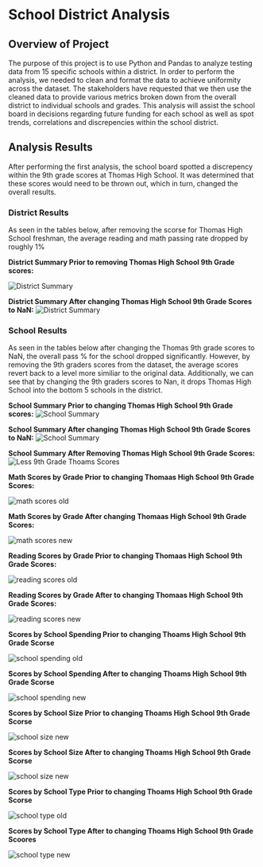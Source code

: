 # School District Analysis

## Overview of Project
The purpose of this project is to use Python and Pandas to analyze testing data from 15 specific schools within a district. In order to perform the analysis, we needed to clean and format the data to achieve uniformity across the dataset. The stakeholders have requested that we then use the cleaned data to provide various metrics broken down from the overall district to individual schools and grades. This analysis will assist the school board in decisions regarding future funding for each school as well as spot trends, correlations and discrepencies within the school district.

## Analysis Results

After performing the first analysis, the school board spotted a discrepency within the 9th grade scores at Thomas High School. It was determined that these scores would need to be thrown out, which in turn, changed the overall results.

### District Results
As seen in the tables below, after removing the scorse for Thomas High School freshman, the average reading and math passing rate dropped by roughly 1%

**District Summary Prior to removing Thomas High School 9th Grade scores:**

![District Summary](https://github.com/Ian-T-Dixon/School_District_Analysis/blob/main/Resources/district_summary_old.PNG)

**District Summary After changing Thomas High School 9th Grade Scores to NaN:**
![District Summary](https://github.com/Ian-T-Dixon/School_District_Analysis/blob/main/Resources/district_summary_new.PNG)

### School Results
As seen in the tables below after changing the Thomas 9th grade scores to NaN, the overall pass % for the school dropped significantly. However, by removing the 9th graders scores from the dataset, the average scores revert back to a level more similiar to the original data. Additionally, we can see that by changing the 9th graders scores to Nan, it drops Thomas High School into the bottom 5 schools in the district.

**School Summary Prior to changing Thomas High School 9th Grade scores:**
![School Summary](https://github.com/Ian-T-Dixon/School_District_Analysis/blob/main/Resources/per_school_summary_old.PNG)

**School Summary After changing Thomas High School 9th Grade Scores to NaN:**
![School Summary](https://github.com/Ian-T-Dixon/School_District_Analysis/blob/main/Resources/per_school_summary_new.PNG)

**School Summary After Removing Thomas High School 9th Grade Scores:**
![Less 9th Grade Thoams Scores](https://github.com/Ian-T-Dixon/School_District_Analysis/blob/main/Resources/per_school_summary_less9_new.PNG)

**Math Scores by Grade Prior to changing Thomaas High School 9th Grade Scores:**

![math scores old](https://github.com/Ian-T-Dixon/School_District_Analysis/blob/main/Resources/math_scores_by_grade_old.PNG)

**Math Scores by Grade After changing Thomaas High School 9th Grade Scores:**

![math scores new](https://github.com/Ian-T-Dixon/School_District_Analysis/blob/main/Resources/math_scores_by_grade_new.PNG)

**Reading Scores by Grade Prior to changing Thomaas High School 9th Grade Scores:**

![reading scores old](https://github.com/Ian-T-Dixon/School_District_Analysis/blob/main/Resources/reading_scores_by_grade_old.PNG)

**Reading Scores by Grade After to changing Thomaas High School 9th Grade Scores:**

![reading scores new](https://github.com/Ian-T-Dixon/School_District_Analysis/blob/main/Resources/reading_scores_by_grade_new.PNG)


**Scores by School Spending Prior to changing Thoams High School 9th Grade Scorse**

![school spending old](https://github.com/Ian-T-Dixon/School_District_Analysis/blob/main/Resources/scores_by_spending_old.PNG)

**Scores by School Spending After to changing Thoams High School 9th Grade Scorse**

![school spending new](https://github.com/Ian-T-Dixon/School_District_Analysis/blob/main/Resources/scores_by_spending_new.PNG)

**Scores by School Size Prior to changing Thoams High School 9th Grade Scorse**

![school size new](https://github.com/Ian-T-Dixon/School_District_Analysis/blob/main/Resources/scores_by_school_size_old.PNG)

**Scores by School Size After to changing Thoams High School 9th Grade Scorse**

![school size new](https://github.com/Ian-T-Dixon/School_District_Analysis/blob/main/Resources/scores_by_school_size_new.PNG)

**Scores by School Type Prior to changing Thoams High School 9th Grade Scorse**

![school type old](https://github.com/Ian-T-Dixon/School_District_Analysis/blob/main/Resources/scores_by_schooltype_old.PNG)

**Scores by School Type After to changing Thoams High School 9th Grade Scoores**

![school type new](https://github.com/Ian-T-Dixon/School_District_Analysis/blob/main/Resources/scores_by_school_type_new.PNG)


